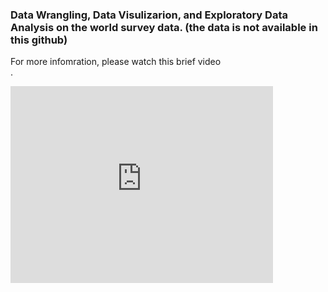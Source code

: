 ### Data Wrangling, Data Visulizarion, and Exploratory Data Analysis on the world survey data. (the data is not available in this github) <br>
For more infomration, please watch this brief video <br>.
<html>
  <iframe src="https://www.youtube.com/watch?v=vNmEj_2aniE&t=3s&ab_channel=NiyoushaMshafie" width="420" height="315" frameborder="0">
  </iframe>
</html>
